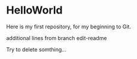 # HelloWorld
Here is my first repository, for my beginning to Git.

additional lines from branch edit-readme

Try to delete somthing...
